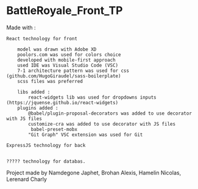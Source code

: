 # BattleRoyale_Front_TP

Made with :

    React technology for front
        
        model was drawn with Adobe XD
        poolors.com was used for colors choice
        developed with mobile-first approach
        used IDE was Visual Studio Code (VSC)
        7-1 architecture pattern was used for css (github.com/HugoGiraudel/sass-boilerplate)
        scss files was preferred
        
        libs added :
            react-widgets lib was used for dropdowns inputs (https://jquense.github.io/react-widgets)
        plugins added : 
            @babel/plugin-proposal-decorators was added to use decorator with JS files
            customize-cra was added to use decorator with JS files
             babel-preset-mobx
            "Git Graph" VSC extension was used for Git
  
    ExpressJS technology for back
  
  
    ????? technology for databas.
  


Project made by Namdegone Japhet, Brohan Alexis, Hamelin Nicolas, Lerenard Charly
